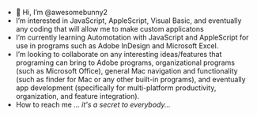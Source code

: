 - 👋 Hi, I’m @awesomebunny2
- I’m interested in JavaScript, AppleScript, Visual Basic, and eventually any coding that will allow me to make custom applicatons
- I’m currently learning Automotation with JavaScript and AppleScript for use in programs such as Adobe InDesign and Microsoft Excel.
- I’m looking to collaborate on any interesting ideas/features that programing can bring to Adobe programs, organizational programs (such as Microsoft Office), general Mac navigation and functionality (such as finder for Mac or any other built-in programs), and eventually app development (specifically for multi-platform productivity, organization, and feature integration). 
- How to reach me ... *it's a secret to everybody...*

<!---
awesomebunny2/awesomebunny2 is a ✨ special ✨ repository because its `README.md` (this file) appears on your GitHub profile.
You can click the Preview link to take a look at your changes.
--->
